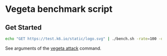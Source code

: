 # Vegeta benchmark script

## Get Started

```sh
echo "GET https://test.k6.io/static/logo.svg" | ./bench.sh -rate=100 -duration=5s
```

See arguments of the [vegeta attack](https://github.com/tsenart/vegeta?tab=readme-ov-file#attack-command) command.
